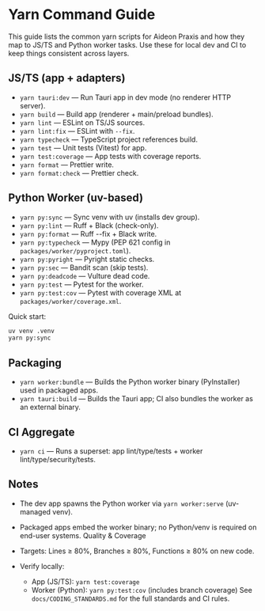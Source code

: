 # Yarn Command Guide

This guide lists the common yarn scripts for Aideon Praxis and how they map to JS/TS and Python
worker tasks. Use these for local dev and CI to keep things consistent across layers.

## JS/TS (app + adapters)

- `yarn tauri:dev` — Run Tauri app in dev mode (no renderer HTTP server).
- `yarn build` — Build app (renderer + main/preload bundles).
- `yarn lint` — ESLint on TS/JS sources.
- `yarn lint:fix` — ESLint with `--fix`.
- `yarn typecheck` — TypeScript project references build.
- `yarn test` — Unit tests (Vitest) for app.
- `yarn test:coverage` — App tests with coverage reports.
- `yarn format` — Prettier write.
- `yarn format:check` — Prettier check.

## Python Worker (uv-based)

- `yarn py:sync` — Sync venv with uv (installs dev group).
- `yarn py:lint` — Ruff + Black (check-only).
- `yarn py:format` — Ruff --fix + Black write.
- `yarn py:typecheck` — Mypy (PEP 621 config in `packages/worker/pyproject.toml`).
- `yarn py:pyright` — Pyright static checks.
- `yarn py:sec` — Bandit scan (skip tests).
- `yarn py:deadcode` — Vulture dead code.
- `yarn py:test` — Pytest for the worker.
- `yarn py:test:cov` — Pytest with coverage XML at `packages/worker/coverage.xml`.

Quick start:

```bash
uv venv .venv
yarn py:sync
```

## Packaging

- `yarn worker:bundle` — Builds the Python worker binary (PyInstaller) used in packaged apps.
- `yarn tauri:build` — Builds the Tauri app; CI also bundles the worker as an external binary.

## CI Aggregate

- `yarn ci` — Runs a superset: app lint/type/tests + worker lint/type/security/tests.

## Notes

- The dev app spawns the Python worker via `yarn worker:serve` (uv-managed venv).
- Packaged apps embed the worker binary; no Python/venv is required on end-user systems.
  Quality & Coverage

- Targets: Lines ≥ 80%, Branches ≥ 80%, Functions ≥ 80% on new code.
- Verify locally:
  - App (JS/TS): `yarn test:coverage`
  - Worker (Python): `yarn py:test:cov` (includes branch coverage)
    See `docs/CODING_STANDARDS.md` for the full standards and CI rules.
